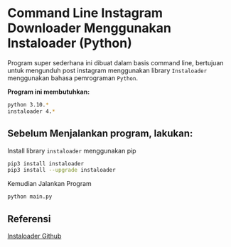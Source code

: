 # Command Line Instagram Downloader Menggunakan Instaloader (Python)

Program super sederhana ini dibuat dalam basis command line, bertujuan untuk mengunduh post instagram menggunakan library `Instaloader` menggunakan bahasa pemrograman `Python`.

**Program ini membutuhkan:**

```bash
python 3.10.*
instaloader 4.*
```

## Sebelum Menjalankan program, lakukan:

Install library `instaloader` menggunakan pip

```bash
pip3 install instaloader
pip3 install --upgrade instaloader
```

Kemudian Jalankan Program

```bash
python main.py
```

## Referensi

[Instaloader Github](https://github.com/instaloader/instaloader)

